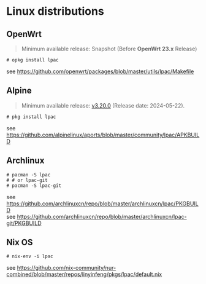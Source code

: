 # Linux distributions

## OpenWrt

> Minimum available release: Snapshot
> (Before **OpenWrt 23.x** Release)

```console
# opkg install lpac
```

see <https://github.com/openwrt/packages/blob/master/utils/lpac/Makefile>

## Alpine

> Minimum available release: [v3.20.0](https://pkgs.alpinelinux.org/packages?name=lpac&branch=v3.20)
> (Release date: 2024-05-22).

```console
# pkg install lpac
```

see <https://github.com/alpinelinux/aports/blob/master/community/lpac/APKBUILD>

## Archlinux

```console
# pacman -S lpac
# # or lpac-git
# pacman -S lpac-git
```

see <https://github.com/archlinuxcn/repo/blob/master/archlinuxcn/lpac/PKGBUILD> \
see <https://github.com/archlinuxcn/repo/blob/master/archlinuxcn/lpac-git/PKGBUILD>

## Nix OS

```console
# nix-env -i lpac
```

see <https://github.com/nix-community/nur-combined/blob/master/repos/linyinfeng/pkgs/lpac/default.nix>
